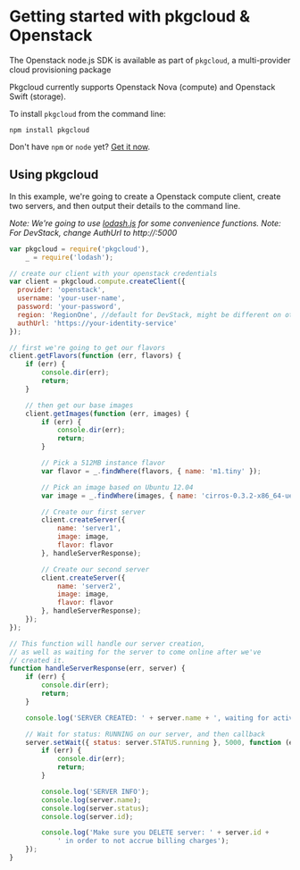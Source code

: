 # Getting started with pkgcloud & Openstack

The Openstack node.js SDK is available as part of `pkgcloud`, a multi-provider cloud provisioning package

Pkgcloud currently supports Openstack Nova (compute) and Openstack Swift (storage).

To install `pkgcloud` from the command line:

```
npm install pkgcloud
```

Don't have `npm` or `node` yet? [Get it now](http://nodejs.org/download).

## Using pkgcloud

In this example, we're going to create a Openstack compute client, create two servers, and then output their details to the command line.

*Note: We're going to use [lodash.js](https://lodash.com) for some convenience functions.*
*Note: For DevStack, change AuthUrl to http://<devstackIP>:5000*

```Javascript
var pkgcloud = require('pkgcloud'),
    _ = require('lodash');

// create our client with your openstack credentials
var client = pkgcloud.compute.createClient({
  provider: 'openstack',
  username: 'your-user-name',
  password: 'your-password',
  region: 'RegionOne', //default for DevStack, might be different on other OpenStack distributions
  authUrl: 'https://your-identity-service'
});

// first we're going to get our flavors
client.getFlavors(function (err, flavors) {
    if (err) {
        console.dir(err);
        return;
    }

    // then get our base images
    client.getImages(function (err, images) {
        if (err) {
            console.dir(err);
            return;
        }

        // Pick a 512MB instance flavor
        var flavor = _.findWhere(flavors, { name: 'm1.tiny' });

        // Pick an image based on Ubuntu 12.04
        var image = _.findWhere(images, { name: 'cirros-0.3.2-x86_64-uec' }); // Check if this version is correct

        // Create our first server
        client.createServer({
            name: 'server1',
            image: image,
            flavor: flavor
        }, handleServerResponse);

        // Create our second server
        client.createServer({
            name: 'server2',
            image: image,
            flavor: flavor
        }, handleServerResponse);
    });
});

// This function will handle our server creation,
// as well as waiting for the server to come online after we've
// created it.
function handleServerResponse(err, server) {
    if (err) {
        console.dir(err);
        return;
    }

    console.log('SERVER CREATED: ' + server.name + ', waiting for active status');

    // Wait for status: RUNNING on our server, and then callback
    server.setWait({ status: server.STATUS.running }, 5000, function (err) {
        if (err) {
            console.dir(err);
            return;
        }

        console.log('SERVER INFO');
        console.log(server.name);
        console.log(server.status);
        console.log(server.id);

        console.log('Make sure you DELETE server: ' + server.id +
            ' in order to not accrue billing charges');
    });
}
```
